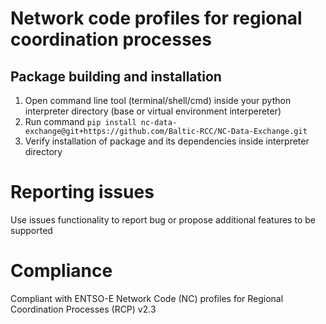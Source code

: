 # Network code profiles for regional coordination processes
## Package building and installation

1. Open command line tool (terminal/shell/cmd) inside your python interpreter directory (base or virtual environment interpereter)
2. Run command `pip install nc-data-exchange@git+https://github.com/Baltic-RCC/NC-Data-Exchange.git`
3. Verify installation of package and its dependencies inside interpreter directory

# Reporting issues
Use issues functionality to report bug or propose additional features to be supported

# Compliance
Compliant with ENTSO-E Network Code (NC) profiles for Regional Coordination Processes (RCP) v2.3